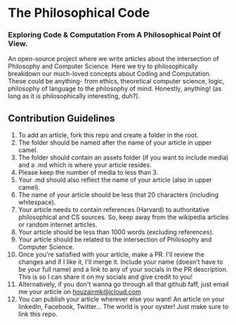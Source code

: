 # The Philosophical Code
### Exploring Code &amp; Computation From A Philosophical Point Of View.

  An open-source project where we write articles about the intersection of Philosophy and Computer Science. Here we try to philosophically breakdown our much-loved concepts about Coding and Computation. These could be anything- from ethics, theoretical computer science, logic, philosophy of language to the philosophy of mind. Honestly, anything! (as long as it is philosophically interesting, duh?).
  

## Contribution Guidelines
  
  1. To add an article, fork this repo and create a folder in the root. 
  2. The folder should be named after the name of your article in upper camel.
  3. The folder should contain an assets folder (if you want to include media) and a .md which is where your article resides.
  4. Please keep the number of media to less than 3.
  5. Your .md should also reflect the name of your article (also in upper camel).
  6. The name of your article should be less that 20 characters (including whitespace).
  7. Your article needs to contain references (Harvard) to authoritative philosophical and CS sources. So, keep away from the wikipedia articles or random internet articles.
  8. Your article should be less than 1000 words (excluding references).
  9. Your article should be related to the intersection of Philosophy and Computer Science.
  10. Once you're satisfied with your article, make a PR. I'll review the changes and if I like it, I'll merge it. Include your name (doesn't have to be your full name) and a link to any of your socials in the PR description. This is so I can share it on my socials and give credit to you!
  11. Alternatively, if you don't wanna go through all that github faff, just email me your article on houzairmk@icloud.com
  12. You can publish your article wherever else you want! An article on your linkedIn, Facebook, Twitter... The world is your oyster! Just make sure to link this repo.
